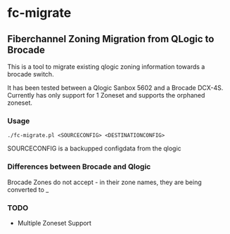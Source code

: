 # fc-migrate

## Fiberchannel Zoning Migration from QLogic to Brocade

This is a tool to migrate existing qlogic zoning information towards a brocade switch.

It has been tested between a Qlogic Sanbox 5602 and a Brocade DCX-4S.
Currently has only support for 1 Zoneset and supports the orphaned zoneset.

### Usage

```
./fc-migrate.pl <SOURCECONFIG> <DESTINATIONCONFIG>
```

SOURCECONFIG is a backupped configdata from the qlogic

### Differences between Brocade and Qlogic

Brocade Zones do not accept - in their zone names, they are being converted to _

### TODO

- Multiple Zoneset Support
